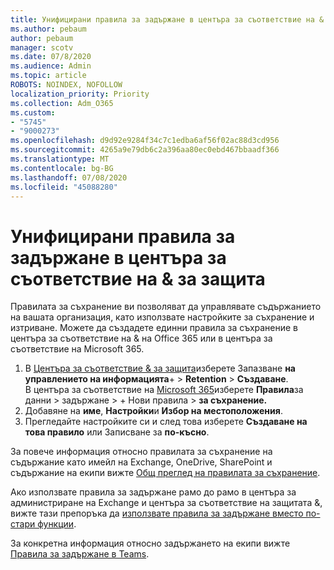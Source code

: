 ```yaml
---
title: Унифицирани правила за задържане в центъра за съответствие на & за защита
ms.author: pebaum
author: pebaum
manager: scotv
ms.date: 07/8/2020
ms.audience: Admin
ms.topic: article
ROBOTS: NOINDEX, NOFOLLOW
localization_priority: Priority
ms.collection: Adm_O365
ms.custom:
- "5745"
- "9000273"
ms.openlocfilehash: d9d92e9284f34c7c1edba6af56f02ac88d3cd956
ms.sourcegitcommit: 4265a9e79db6c2a396aa80ec0ebd467bbaadf366
ms.translationtype: MT
ms.contentlocale: bg-BG
ms.lasthandoff: 07/08/2020
ms.locfileid: "45088280"
---
```

# <a name="unified-retention-policies-in-the-security--compliance-center"></a>Унифицирани правила за задържане в центъра за съответствие на & за защита

Правилата за съхранение ви позволяват да управлявате съдържанието на вашата организация, като използвате настройките за съхранение и изтриване. Можете да създадете единни правила за съхранение в центъра за съответствие на & на Office 365 или в центъра за съответствие на Microsoft 365. 

1. В [Центъра за съответствие & за защита](https://go.microsoft.com/fwlink/p/?linkid=2077143)изберете Запазване **на управлението на информацията**+  >  **Retention**  >  **Създаване**. <br/>
    В центъра за съответствие на [Microsoft 365](https://go.microsoft.com/fwlink/p/?linkid=2077149)изберете **Правила**за данни > задържане > + Нови правила  >  **за съхранение.**
2. Добавяне на **име**, **Настройки**и **Избор на местоположения**.
3. Прегледайте настройките си и след това изберете **Създаване на това правило** или Записване за **по-късно**.  
      
За повече информация относно правилата за съхранение на съдържание като имейл на Exchange, OneDrive, SharePoint и съдържание на екипи вижте [Общ преглед на правилата за съхранение](https://go.microsoft.com/fwlink/?linkid=2127785).  
    
Ако използвате правила за задържане рамо до рамо в центъра за администриране на Exchange и центъра за съответствие на защитата &, вижте тази препоръка да [използвате правила за задържане вместо по-стари функции](https://docs.microsoft.com/microsoft-365/compliance/retention-policies?view=o365-worldwide#use-a-retention-policy-instead-of-older-features).  
    
За конкретна информация относно задържането на екипи вижте [Правила за задържане в Teams](https://docs.microsoft.com/microsoftteams/retention-policies).